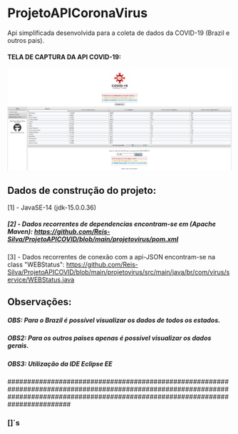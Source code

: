 # ProjetoAPICoronaVirus

Api simplificada desenvolvida para a coleta de dados da COVID-19 (Brazil e outros pais).


#### TELA DE CAPTURA DA API COVID-19:
<p align="center">
<img src="https://github.com/Reis-Silva/ProjetoAPICOVID/blob/main/projetovirus/src/main/webapp/resources/img/demo.png">
</p>


## Dados de construção do projeto:

[1] - JavaSE-14 (jdk-15.0.0.36)

##### [2] - Dados recorrentes de dependencias encontram-se em (Apache Maven): https://github.com/Reis-Silva/ProjetoAPICOVID/blob/main/projetovirus/pom.xml

[3] - Dados recorrentes de conexão com a api-JSON encontram-se na class "WEBStatus": https://github.com/Reis-Silva/ProjetoAPICOVID/blob/main/projetovirus/src/main/java/br/com/virus/service/WEBStatus.java


## Observações:

##### OBS: Para o Brazil é possível visualizar os dados de todos os estados.

##### OBS2: Para os outros paises apenas é possível visualizar os dados gerais.

##### OBS3: Utilização da IDE Eclipse EE


########################################################################################################################################################################################
### []´s

